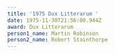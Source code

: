 ```yaml
---
title: '1975 Dux Litterarum '
date: 1975-11-30T21:56:00.944Z
award: Dux Litterarum
person1_name: Martin Robinson
person2_name: Robert Stainthorpe
---
```


